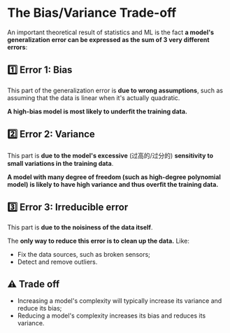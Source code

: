 # The Bias/Variance Trade-off

An important theoretical result of statistics and ML is the fact **a model's generalization error can be expressed as the sum of 3 very different errors**:

## :one: Error 1: Bias

This part of the generalization error is **due to wrong assumptions**, such as assuming that the data is linear when it's actually quadratic.

**A high-bias model is most likely to underfit the training data.**



## :two: Error 2: Variance

This part is **due to the model's excessive** (过高的/过分的) **sensitivity to small variations in the training data**.

**A model with many degree of freedom (such as high-degree polynomial model) is likely to have high variance and thus overfit the training data.**



## :three: Error 3: Irreducible error

This part is **due to the noisiness of the data itself**.

The **only way to reduce this error is to clean up the data.** Like:

-   Fix the data sources, such as broken sensors;
-   Detect and remove outliers.



## :warning: ​Trade off

-   Increasing a model's complexity will typically increase its variance and reduce its bias;
-   Reducing a model's complexity increases its bias and reduces its variance.

